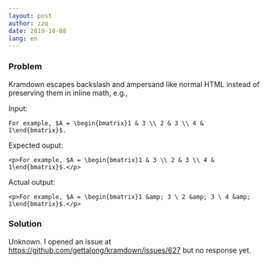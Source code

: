 ```yaml
---
layout: post
author: zzq
date: 2019-10-08
lang: en
---
```


### Problem
Kramdown escapes backslash and ampersand like normal HTML instead of
preserving them in inline math, e.g.,

Input:
```
For example, $A = \begin{bmatrix}1 & 3 \\ 2 & 3 \\ 4 & 1\end{bmatrix}$.
```

Expected ouput:
```
<p>For example, $A = \begin{bmatrix}1 & 3 \\ 2 & 3 \\ 4 & 1\end{bmatrix}$.</p>
```

Actual output:
```
<p>For example, $A = \begin{bmatrix}1 &amp; 3 \ 2 &amp; 3 \ 4 &amp; 1\end{bmatrix}$.</p>
```

### Solution
Unknown. I opened an issue at
<https://github.com/gettalong/kramdown/issues/627> but no response
yet.
